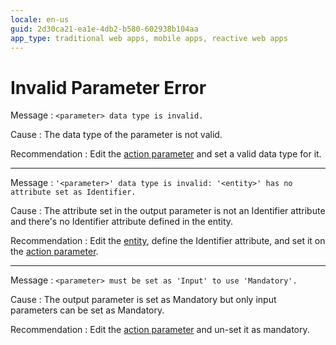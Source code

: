 ```yaml
---
locale: en-us
guid: 2d30ca21-ea1e-4db2-b580-602938b104aa
app_type: traditional web apps, mobile apps, reactive web apps
---
```


# Invalid Parameter Error

Message
:   `<parameter> data type is invalid.`

Cause
:   The data type of the parameter is not valid.

Recommendation
:   Edit the [action parameter](<../../../extensibility-and-integration/integration-studio/managing-extensions/action-parameter.md>) and set a valid data type for it.

---

Message
:   `'<parameter>' data type is invalid: '<entity>' has no attribute set as Identifier.`

Cause
:   The attribute set in the output parameter is not an Identifier attribute and there's no Identifier attribute defined in the entity.

Recommendation
:   Edit the [entity](<../../../extensibility-and-integration/integration-studio/managing-extensions/entity-define.md>), define the Identifier attribute, and set it on the [action parameter](<../../../extensibility-and-integration/integration-studio/managing-extensions/action-parameter.md>).

---

Message
:   `<parameter> must be set as 'Input' to use 'Mandatory'.`

Cause
:   The output parameter is set as Mandatory but only input parameters can be set as Mandatory.

Recommendation
:   Edit the [action parameter](<../../../extensibility-and-integration/integration-studio/managing-extensions/action-parameter.md>) and un-set it as mandatory.
